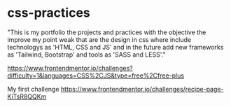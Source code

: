 # css-practices
"This is my portfolio the projects and practices with the objective the improve my point weak that are the design in css where include technologys as 'HTML, CSS and JS' and in the future add new frameworks as 'Tailwind, Bootstrap' and tools as 'SASS and LESS'."

https://www.frontendmentor.io/challenges?difficulty=1&languages=CSS%2CJS&type=free%2Cfree-plus

My first challenge
https://www.frontendmentor.io/challenges/recipe-page-KiTsR8QQKm